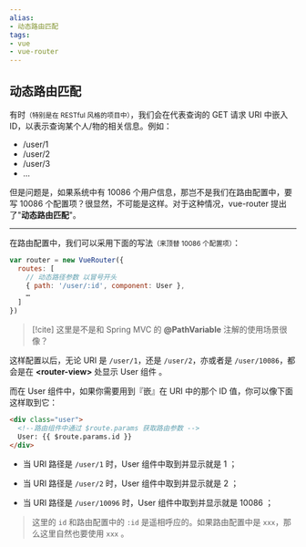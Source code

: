 ```yaml
---
alias: 
- 动态路由匹配
tags: 
- vue
- vue-router
---
```


## 动态路由匹配

有时<small>（特别是在 RESTful 风格的项目中）</small>，我们会在代表查询的 GET 请求 URI 中嵌入 ID，以表示查询某个人/物的相关信息。例如：

- /user/1
- /user/2
- /user/3
- …

但是问题是，如果系统中有 10086 个用户信息，那岂不是我们在路由配置中，要写 10086 个配置项？很显然，不可能是这样。对于这种情况，vue-router 提出了"**动态路由匹配**"。

---

在路由配置中，我们可以采用下面的写法<small>（来顶替 10086 个配置项）</small>：

```js
var router = new VueRouter({
  routes: [
    // 动态路径参数 以冒号开头
    { path: '/user/:id', component: User },
    …
  ]
})
```

> [!cite] 这里是不是和 Spring MVC 的 **@PathVariable** 注解的使用场景很像？

这样配置以后，无论 URI 是 `/user/1`，还是 `/user/2`，亦或者是 `/user/10086`，都会是在 **\<router-view\>** 处显示 User 组件 。

而在 User 组件中，如果你需要用到『嵌』在 URI 中的那个 ID 值，你可以像下面这样取到它：

``` html
<div class="user">
  <!--路由组件中通过 $route.params 获取路由参数 -->
  User: {{ $route.params.id }}
</div>
```

- 当 URI 路径是 `/user/1` 时，User 组件中取到并显示就是 1 ；

- 当 URI 路径是 `/user/2` 时，User 组件中取到并显示就是 2 ；

- 当 URI 路径是 `/user/10096` 时，User 组件中取到并显示就是 10086 ；

> 这里的 `id` 和路由配置中的 `:id` 是遥相呼应的。如果路由配置中是 `xxx`，那么这里自然也要使用 `xxx` 。

